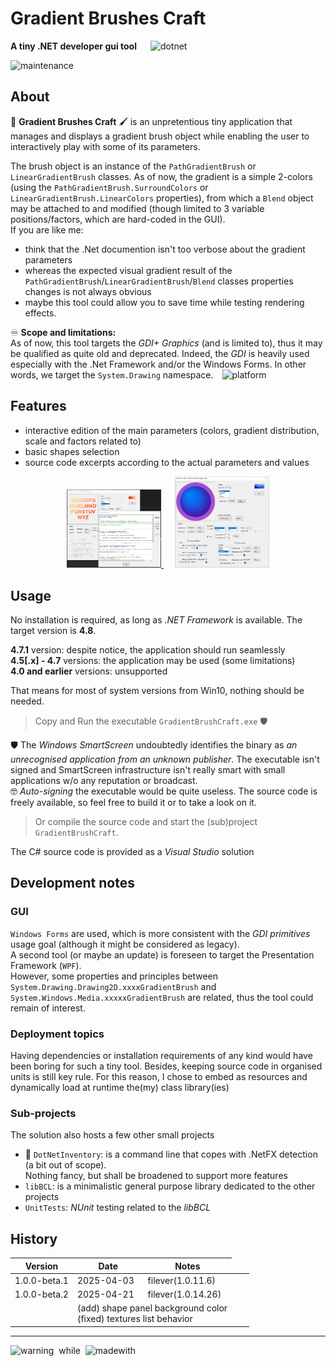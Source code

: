 Gradient Brushes Craft
======================

**A tiny .NET developer gui tool** &emsp;
![dotnet](https://img.shields.io/badge/-.NET%20Framework-purple?logo=.net)

![maintenance](https://img.shields.io/badge/maintenance-moderately_developed-blue)

About
-----

:art: **Gradient Brushes Craft** :paintbrush: is an unpretentious tiny application that manages and displays a gradient brush object while enabling the user to interactively play with some of its parameters.

The brush object is an instance of the `PathGradientBrush` or `LinearGradientBrush` classes. As of now, the gradient is a simple 2-colors (using the `PathGradientBrush.SurroundColors` or `LinearGradientBrush.LinearColors` properties), from which a `Blend` object may be attached to and modified (though limited to 3 variable positions/factors, which are hard-coded in the GUI).  
If you are like me:
 - think that the .Net documention isn't too verbose about the gradient parameters
 - whereas the expected visual gradient result of the `PathGradientBrush`/`LinearGradientBrush`/`Blend` classes properties changes is not always obvious
 - maybe this tool could allow you to save time while testing rendering effects.

:infinity: **Scope and limitations:**  
As of now, this tool targets the *GDI+ Graphics* (and is limited to), thus it may be qualified as quite old and deprecated. Indeed, the *GDI* is heavily used especially with the .Net Framework and/or the Windows Forms. In other words, we target the `System.Drawing` namespace.&emsp;![platform](https://img.shields.io/badge/platform-windows-green)

Features
--------

- interactive edition of the main parameters (colors, gradient distribution, scale and factors related to)
- basic shapes selection
- source code excerpts according to the actual parameters and values

<p align="middle">
<a href="./doc/assets/text-gradient.png">
<img src="./doc/assets/text-gradient.png" alt="screenshot1" style="width:30%; height:auto;">
</a>
&emsp; 
<a href="./doc/assets/ellipse-gradient.png">
<img src="./doc/assets/ellipse-gradient.png" alt="screenshot2" style="width:30%; height:auto;">
</a>
</p>


Usage
-----

No installation is required, as long as *.NET Framework* is available. The target version is **4.8**.

**4.7.1** version: despite notice, the application should run seamlessly \
**4.5[.x] - 4.7** versions: the application may be used (some limitations) \
**4.0 and earlier** versions: unsupported

That means for most of system versions from Win10, nothing should be needed.

> Copy and Run the executable `GradientBrushCraft.exe` :shield:

:shield: The *Windows SmartScreen* undoubtedly identifies the binary as *an unrecognised application from an unknown publisher*. The executable isn't signed and SmartScreen infrastructure isn't really smart with small applications w/o any reputation or broadcast.   
:nerd_face: *Auto-signing* the executable would be quite useless. The source code is freely available, so feel free to build it or to take a look on it.

> Or compile the source code and start the (sub)project `GradientBrushCraft`.

The C# source code is provided as a *Visual Studio* solution

Development notes
-----------------

### GUI

`Windows Forms` are used, which is more consistent with the *GDI primitives* usage goal (although it might be considered as legacy).  
A second tool (or maybe an update) is foreseen to target the Presentation Framework (`WPF`).  
However, some properties and principles between `System.Drawing.Drawing2D.xxxxGradientBrush` and `System.Windows.Media.xxxxxGradientBrush` are related, thus the tool could remain of interest.

### Deployment topics

Having dependencies or installation requirements of any kind would have been boring for such a tiny tool. Besides, keeping source code in organised units is still key rule. For this reason, I chose to embed as resources and dynamically load at runtime the(my) class library(ies)

### Sub-projects

The solution also hosts a few other small projects
- :construction: `DotNetInventory`: is a command line that copes with .NetFX detection (a bit out of scope).\
Nothing fancy, but shall be broadened to support more features
- `libBCL`: is a minimalistic general purpose library dedicated to the other projects
- `UnitTests`: *NUnit* testing related to the *libBCL*

History
-------
| Version | Date | Notes |
| ------- | ---- | ----- |
| 1.0.0-beta.1 | 2025-04-03 | filever(1.0.11.6) |
| 1.0.0-beta.2 | 2025-04-21 | filever(1.0.14.26) |
| <td colspan="3">(add) shape panel background color <br> (fixed) textures list behavior </td> |

 
---

![warning](https://img.shields.io/badge/Contains-resentment-orange) <span style="vertical-align:top;">&nbsp;while &nbsp;</span>![madewith](https://img.shields.io/badge/made_with-care-green)

